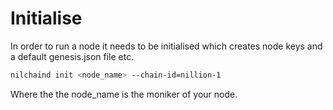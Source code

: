 # Initialise

In order to run a node it needs to be initialised which creates node keys and a default genesis.json file etc.

```bash
nilchaind init <node_name> --chain-id=nillion-1
```

Where the the node_name is the moniker of your node.
